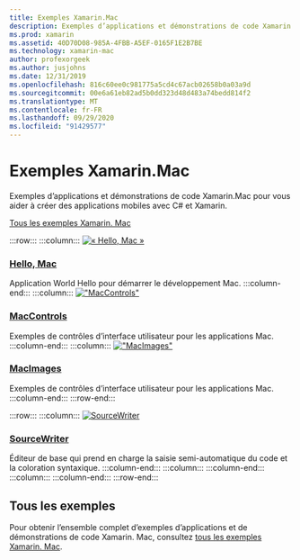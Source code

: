 ```yaml
---
title: Exemples Xamarin.Mac
description: Exemples d’applications et démonstrations de code Xamarin.Mac pour vous aider à créer des applications mobiles avec C# et Xamarin.
ms.prod: xamarin
ms.assetid: 40D70D08-985A-4FBB-A5EF-0165F1E2B7BE
ms.technology: xamarin-mac
author: profexorgeek
ms.author: jusjohns
ms.date: 12/31/2019
ms.openlocfilehash: 816c60ee0c981775a5cd4c67acb02658b0a03a9d
ms.sourcegitcommit: 00e6a61eb82ad5b0dd323d48d483a74bedd814f2
ms.translationtype: MT
ms.contentlocale: fr-FR
ms.lasthandoff: 09/29/2020
ms.locfileid: "91429577"
---
```

# <a name="xamarinmac-samples"></a>Exemples Xamarin.Mac

Exemples d’applications et démonstrations de code Xamarin.Mac pour vous aider à créer des applications mobiles avec C# et Xamarin.

[Tous les exemples Xamarin. Mac](/samples/browse/?products=xamarin&term=Xamarin.Mac)

:::row:::
    :::column:::
[![« Hello, Mac »](images/hellomac.png)](/samples/xamarin/mac-samples/hello-mac/)

### <a name="hello-mac"></a>[Hello, Mac](/samples/xamarin/mac-samples/hello-mac/)

Application World Hello pour démarrer le développement Mac.
    :::column-end:::
    :::column:::
[!["MacControls"](images/controls.png)](/samples/xamarin/mac-samples/maccontrols/)

### <a name="maccontrols"></a>[MacControls](/samples/xamarin/mac-samples/maccontrols/)

Exemples de contrôles d’interface utilisateur pour les applications Mac.
    :::column-end:::
    :::column:::
[!["MacImages"](images/images.png)](/samples/xamarin/mac-samples/macimages/)

### <a name="macimages"></a>[MacImages](/samples/xamarin/mac-samples/macimages/)

Exemples de contrôles d’interface utilisateur pour les applications Mac.
    :::column-end:::
:::row-end:::

:::row:::
    :::column:::
[![SourceWriter](images/sourcewriter.png)](/samples/xamarin/mac-samples/sourcewriter/)

### <a name="sourcewriter"></a>[SourceWriter](/samples/xamarin/mac-samples/sourcewriter/)

Éditeur de base qui prend en charge la saisie semi-automatique du code et la coloration syntaxique.
    :::column-end:::
    :::column:::
    :::column-end:::
    :::column:::
    :::column-end:::
:::row-end:::

## <a name="all-samples"></a>Tous les exemples

Pour obtenir l’ensemble complet d’exemples d’applications et de démonstrations de code Xamarin. Mac, consultez [tous les exemples Xamarin. Mac](/samples/browse/?products=xamarin&term=Xamarin.Mac).